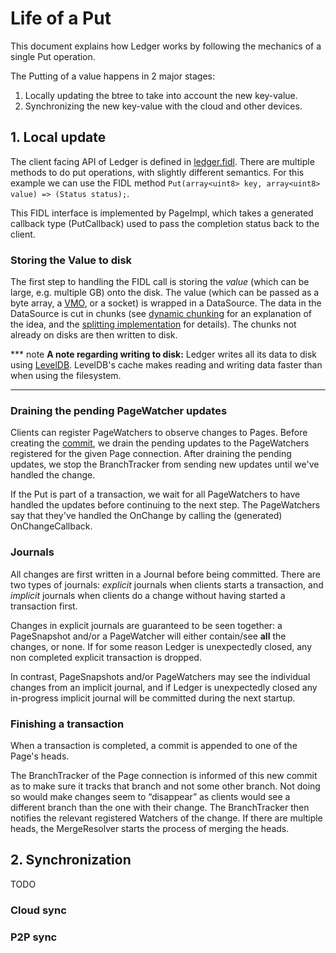# Life of a Put

This document explains how Ledger works by following the mechanics of a single
Put operation.

The Putting of a value happens in 2 major stages:
1. Locally updating the btree to take into account the new key-value.
2. Synchronizing the new key-value with the cloud and other devices.

## 1. Local update
The client facing API of Ledger is defined in [ledger.fidl].
There are multiple methods to do put operations, with slightly different
semantics. For this example we can use the FIDL method
``Put(array<uint8> key, array<uint8> value) => (Status status);``.

This FIDL interface is implemented by PageImpl, which takes a generated callback
type (PutCallback) used to pass the completion status back to the client.

### Storing the Value to disk
The first step to handling the FIDL call is storing the *value* (which can be
large, e.g. multiple GB) onto the disk. The value (which can be passed as a byte
array, a [VMO], or a socket) is wrapped in a DataSource.
The data in the DataSource is cut in chunks (see [dynamic chunking] for an
explanation of the idea, and the [splitting implementation] for details).
The chunks not already on disks are then written to disk.

*** note
**A note regarding writing to disk:** Ledger writes all its data to disk using
[LevelDB]. LevelDB's cache makes reading and writing data faster than when using
the filesystem.
***

### Draining the pending PageWatcher updates
Clients can register PageWatchers to observe changes to Pages. Before creating
the [commit], we drain the pending updates to the PageWatchers registered for
the given Page connection. After draining the pending updates, we stop the
BranchTracker from sending new updates until we've handled the change.

If the Put is part of a transaction, we wait for all PageWatchers to have
handled the updates before continuing to the next step. The PageWatchers say
that they've handled the OnChange by calling the (generated) OnChangeCallback.

### Journals
All changes are first written in a Journal before being committed. There are two
types of journals: *explicit* journals when clients starts a transaction, and
*implicit* journals when clients do a change without having started a
transaction first.

Changes in explicit journals are guaranteed to be seen together: a PageSnapshot
and/or a PageWatcher will either contain/see **all** the changes, or none. If
for some reason Ledger is unexpectedly closed, any non completed explicit
transaction is dropped.

In contrast, PageSnapshots and/or PageWatchers may see the individual changes
from an implicit journal, and if Ledger is unexpectedly closed any in-progress
implicit journal will be committed during the next startup.

### Finishing a transaction
When a transaction is completed, a commit is appended to one of the Page's
heads.

The BranchTracker of the Page connection is informed of this new commit as to
make sure it tracks that branch and not some other branch. Not doing so would
make changes seem to “disappear” as clients would see a different branch than
the one with their change. The BranchTracker then notifies the relevant
registered Watchers of the change.
If there are multiple heads, the MergeResolver starts the process of merging the
heads.

## 2. Synchronization
TODO
### Cloud sync
### P2P sync

[ledger.fidl]: /peridot/public/fidl/fuchsia.ledger/ledger.fidl
[VMO]: https://fuchsia.googlesource.com/fuchsia/+/master/zircon/docs/objects/vm_object.md
[dynamic chunking]: https://github.com/YADL/yadl/wiki/Rabin-Karp-for-Variable-Chunking
[splitting implementation]: /peridot/bin/ledger/storage/impl/split.cc
[LevelDB]: https://en.wikipedia.org/wiki/LevelDB
[commit]: architecture.md#storage
